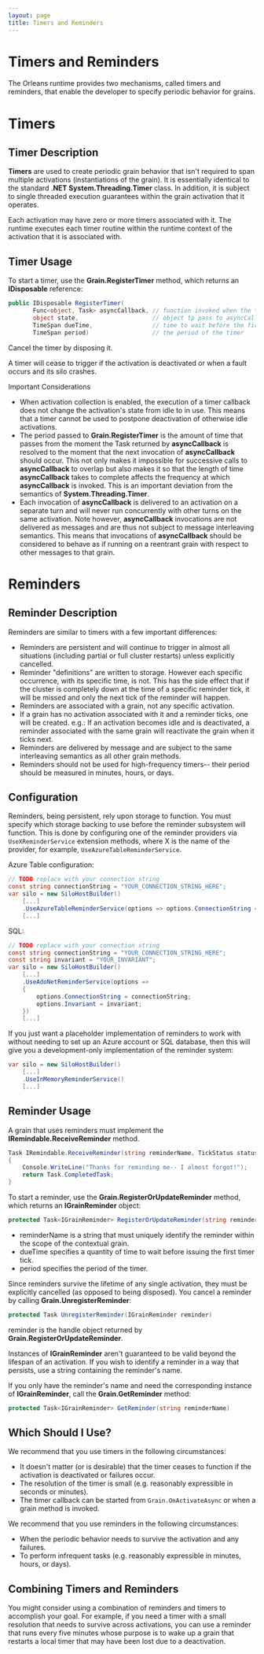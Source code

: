 ```yaml
---
layout: page
title: Timers and Reminders
---
```


# Timers and Reminders

The Orleans runtime provides two mechanisms, called timers and reminders, that enable the developer to specify periodic behavior for grains.

# Timers

## Timer Description

**Timers** are used to create periodic grain behavior that isn't required to span multiple activations (instantiations of the grain). It is essentially identical to the standard .**NET System.Threading.Timer** class.
In addition, it is subject to single threaded execution guarantees within the grain activation that it operates.

Each activation may have zero or more timers associated with it. The runtime executes each timer routine within the runtime context of the activation that it is associated with.

## Timer Usage

To start a timer, use the **Grain.RegisterTimer** method, which returns an  **IDisposable** reference:

``` csharp
public IDisposable RegisterTimer(
       Func<object, Task> asyncCallback, // function invoked when the timer ticks
       object state,                     // object tp pass to asyncCallback
       TimeSpan dueTime,                 // time to wait before the first timer tick
       TimeSpan period)                  // the period of the timer
```

Cancel the timer by disposing it.

A timer will cease to trigger if the activation is deactivated or when a fault occurs and its silo crashes.

Important Considerations

* When activation collection is enabled, the execution of a timer callback does not change the activation's state from idle to in use. This means that a timer cannot be used to postpone deactivation of otherwise idle activations.
* The period passed to **Grain.RegisterTimer** is the amount of time that passes from the moment the Task returned by **asyncCallback** is resolved to the moment that the next invocation of **asyncCallback** should occur. This not only makes it impossible for successive calls to **asyncCallback** to overlap but also makes it so that the length of time **asyncCallback** takes to complete affects the frequency at which **asyncCallback** is invoked. This is an important deviation from the semantics of **System.Threading.Timer**.
* Each invocation of **asyncCallback** is delivered to an activation on a separate turn and will never run concurrently with other turns on the same activation. Note however, **asyncCallback** invocations are not delivered as messages and are thus not subject to message interleaving semantics. This means that invocations of **asyncCallback** should be considered to behave as if running on a reentrant grain with respect to other messages to that grain.

# Reminders

## Reminder Description

Reminders are similar to timers with a few important differences:

* Reminders are persistent and will continue to trigger in almost all situations (including partial or full cluster restarts) unless explicitly cancelled.
* Reminder "definitions" are written to storage. However each specific occurrence, with its specific time, is not. This has the side effect that if the cluster is completely down at the time of a specific reminder tick, it will be missed and only the next tick of the reminder will happen.
* Reminders are associated with a grain, not any specific activation.
* If a grain has no activation associated with it and a reminder ticks, one will be created. e.g.: If an activation becomes idle and is deactivated, a reminder associated with the same grain will reactivate the grain when it ticks next.
* Reminders are delivered by message and are subject to the same interleaving semantics as all other grain methods.
* Reminders should not be used for high-frequency timers-- their period should be measured in minutes, hours, or days.

## Configuration

Reminders, being persistent, rely upon storage to function.
You must specify which storage backing to use before the reminder subsystem will function.
This is done by configuring one of the reminder providers via `UseXReminderService` extension methods, where X is the name of the provider, for example, `UseAzureTableReminderService`.

Azure Table configuration:

``` csharp
// TODO replace with your connection string
const string connectionString = "YOUR_CONNECTION_STRING_HERE";
var silo = new SiloHostBuilder()
    [...]
    .UseAzureTableReminderService(options => options.ConnectionString = connectionString)
    [...]
```

SQL:

``` csharp
// TODO replace with your connection string
const string connectionString = "YOUR_CONNECTION_STRING_HERE";
const string invariant = "YOUR_INVARIANT";
var silo = new SiloHostBuilder()
    [...]
    .UseAdoNetReminderService(options => 
    {
        options.ConnectionString = connectionString;
        options.Invariant = invariant;
    })
    [...]
```

 If you just want a placeholder implementation of reminders to work with without needing to set up an Azure account or SQL database, then this will give you a development-only implementation of the reminder system:

``` csharp
var silo = new SiloHostBuilder()
    [...]
    .UseInMemoryReminderService()
    [...]
```

## Reminder Usage

A grain that uses reminders must implement the **IRemindable.ReceiveReminder** method.

``` csharp
Task IRemindable.ReceiveReminder(string reminderName, TickStatus status)
{
    Console.WriteLine("Thanks for reminding me-- I almost forgot!");
    return Task.CompletedTask;
}
```

 To start a reminder, use the **Grain.RegisterOrUpdateReminder** method, which returns an **IGrainReminder** object:

``` csharp
protected Task<IGrainReminder> RegisterOrUpdateReminder(string reminderName, TimeSpan dueTime, TimeSpan period)
```

* reminderName is a string that must uniquely identify the reminder within the scope of the contextual grain.
* dueTime specifies a quantity of time to wait before issuing the first timer tick.
* period specifies the period of the timer.

Since reminders survive the lifetime of any single activation, they must be explicitly cancelled (as opposed to being disposed). You cancel a reminder by calling **Grain.UnregisterReminder**:

``` csharp
protected Task UnregisterReminder(IGrainReminder reminder)
```

reminder is the handle object returned by **Grain.RegisterOrUpdateReminder**.

 Instances of **IGrainReminder** aren't guaranteed to be valid beyond the lifespan of an activation. If you wish to identify a reminder in a way that persists, use a string containing the reminder's name.

 If you only have the reminder's name and need the corresponding instance of  **IGrainReminder**, call the **Grain.GetReminder** method:

``` csharp
protected Task<IGrainReminder> GetReminder(string reminderName)
```

## Which Should I Use?

We recommend that you use timers in the following circumstances:

* It doesn't matter (or is desirable) that the timer ceases to function if the activation is deactivated or failures occur.
* The resolution of the timer is small (e.g. reasonably expressible in seconds or minutes).
* The timer callback can be started from `Grain.OnActivateAsync` or when a grain method is invoked.

We recommend that you use reminders in the following circumstances:

* When the periodic behavior needs to survive the activation and any failures.
* To perform infrequent tasks (e.g. reasonably expressible in minutes, hours, or days).

## Combining Timers and Reminders

You might consider using a combination of reminders and timers to accomplish your goal.
For example, if you need a timer with a small resolution that needs to survive across activations, you can use a reminder that runs every five minutes whose purpose is to wake up a grain that restarts a local timer that may have been lost due to a deactivation.
